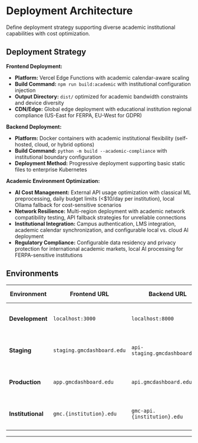 # Deployment Architecture

Define deployment strategy supporting diverse academic institutional capabilities with cost optimization.

## Deployment Strategy

**Frontend Deployment:**
- **Platform:** Vercel Edge Functions with academic calendar-aware scaling
- **Build Command:** `npm run build:academic` with institutional configuration injection
- **Output Directory:** `dist/` optimized for academic bandwidth constraints and device diversity
- **CDN/Edge:** Global edge deployment with educational institution regional compliance (US-East for FERPA, EU-West for GDPR)

**Backend Deployment:**  
- **Platform:** Docker containers with academic institutional flexibility (self-hosted, cloud, or hybrid options)
- **Build Command:** `python -m build --academic-compliance` with institutional boundary configuration
- **Deployment Method:** Progressive deployment supporting basic static files to enterprise Kubernetes

**Academic Environment Optimization:**
- **AI Cost Management:** External API usage optimization with classical ML preprocessing, daily budget limits (<$10/day per institution), local Ollama fallback for cost-sensitive scenarios
- **Network Resilience:** Multi-region deployment with academic network compatibility testing, API fallback strategies for unreliable connections
- **Institutional Integration:** Campus authentication, LMS integration, academic calendar synchronization, and configurable local vs. cloud AI deployment
- **Regulatory Compliance:** Configurable data residency and privacy protection for international academic markets, local AI processing for FERPA-sensitive institutions

## Environments

| Environment | Frontend URL | Backend URL | Purpose | Academic Context | AI Configuration |
|-------------|--------------|-------------|---------|------------------|-------------------|
| **Development** | `localhost:3000` | `localhost:8000` | Developer testing and feature development | Synthetic academic data, full debugging | Local Ollama + OpenRouter (testing) |
| **Staging** | `staging.gmcdashboard.edu` | `api-staging.gmcdashboard.edu` | Faculty review and institutional pilot testing | Anonymous real academic data | Anthropic Pro + OpenRouter (limited) |
| **Production** | `app.gmcdashboard.edu` | `api.gmcdashboard.edu` | Live academic environment | Full FERPA compliance, audit logging | Anthropic Pro primary, Ollama fallback |
| **Institutional** | `gmc.{institution}.edu` | `gmc-api.{institution}.edu` | Self-hosted institutional deployment | Institution-controlled data residency | Local Ollama only (privacy-first) |

---
